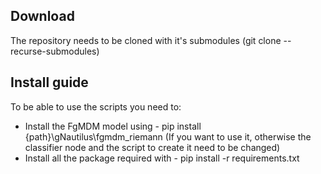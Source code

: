 ## Download
The repository needs to be cloned with it's submodules (git clone --recurse-submodules)

## Install guide

To be able to use the scripts you need to:
* Install the FgMDM model using - pip install {path}\gNautilus\fgmdm_riemann (If you want to use it, otherwise the classifier node and the script to create it need to be changed) 
* Install all the package required with - pip install -r requirements.txt
